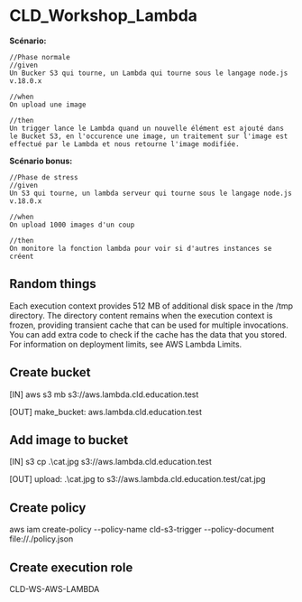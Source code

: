 # CLD_Workshop_Lambda

**Scénario:**

```
//Phase normale
//given
Un Bucker S3 qui tourne, un Lambda qui tourne sous le langage node.js v.18.0.x

//when
On upload une image 

//then
Un trigger lance le Lambda quand un nouvelle élément est ajouté dans le Bucket S3, en l'occurence une image, un traitement sur l'image est effectué par le Lambda et nous retourne l'image modifiée.
```

**Scénario bonus:**

```
//Phase de stress
//given
Un S3 qui tourne, un lambda serveur qui tourne sous le langage node.js v.18.0.x

//when
On upload 1000 images d'un coup 

//then
On monitore la fonction lambda pour voir si d'autres instances se créent
```

## Random things

Each execution context provides 512 MB of additional disk space in the /tmp directory. The directory content remains when the execution context is frozen, providing transient cache that can be used for multiple invocations. You can add extra code to check if the cache has the data that you stored. For information on deployment limits, see AWS Lambda Limits.

## Create bucket


[IN]
aws s3 mb s3://aws.lambda.cld.education.test

[OUT]
make_bucket: aws.lambda.cld.education.test

## Add image to bucket

[IN]
s3 cp .\cat.jpg s3://aws.lambda.cld.education.test

[OUT]
upload: .\cat.jpg to s3://aws.lambda.cld.education.test/cat.jpg

## Create policy

 aws iam create-policy --policy-name cld-s3-trigger --policy-document file://./policy.json

## Create execution role

CLD-WS-AWS-LAMBDA